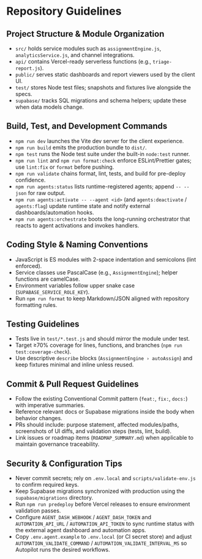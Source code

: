 # Repository Guidelines

## Project Structure & Module Organization

- `src/` holds service modules such as `assignmentEngine.js`, `analyticsService.js`, and channel integrations.
- `api/` contains Vercel-ready serverless functions (e.g., `triage-report.js`).
- `public/` serves static dashboards and report viewers used by the client UI.
- `test/` stores Node test files; snapshots and fixtures live alongside the specs.
- `supabase/` tracks SQL migrations and schema helpers; update these when data models change.

## Build, Test, and Development Commands

- `npm run dev` launches the Vite dev server for the client experience.
- `npm run build` emits the production bundle to `dist/`.
- `npm test` runs the Node test suite under the built-in `node:test` runner.
- `npm run lint` and `npm run format:check` enforce ESLint/Prettier gates; use `lint:fix` or `format` before pushing.
- `npm run validate` chains format, lint, tests, and build for pre-deploy confidence.
- `npm run agents:status` lists runtime-registered agents; append `-- --json` for raw output.
- `npm run agents:activate -- --agent <id>` (and `agents:deactivate` / `agents:flag`) update runtime state and notify external dashboards/automation hooks.
- `npm run agents:orchestrate` boots the long-running orchestrator that reacts to agent activations and invokes handlers.

## Coding Style & Naming Conventions

- JavaScript is ES modules with 2-space indentation and semicolons (lint enforced).
- Service classes use PascalCase (e.g., `AssignmentEngine`); helper functions are camelCase.
- Environment variables follow upper snake case (`SUPABASE_SERVICE_ROLE_KEY`).
- Run `npm run format` to keep Markdown/JSON aligned with repository formatting rules.

## Testing Guidelines

- Tests live in `test/*.test.js` and should mirror the module under test.
- Target ≥70% coverage for lines, functions, and branches (`npm run test:coverage-check`).
- Use descriptive `describe` blocks (`AssignmentEngine › autoAssign`) and keep fixtures minimal and inline unless reused.

## Commit & Pull Request Guidelines

- Follow the existing Conventional Commit pattern (`feat:`, `fix:`, `docs:`) with imperative summaries.
- Reference relevant docs or Supabase migrations inside the body when behavior changes.
- PRs should include: purpose statement, affected modules/paths, screenshots of UI diffs, and validation steps (tests, lint, build).
- Link issues or roadmap items (`ROADMAP_SUMMARY.md`) when applicable to maintain governance traceability.

## Security & Configuration Tips

- Never commit secrets; rely on `.env.local` and `scripts/validate-env.js` to confirm required keys.
- Keep Supabase migrations synchronized with production using the `supabase/migrations` directory.
- Run `npm run predeploy` before Vercel releases to ensure environment validation passes.
- Configure `AGENT_DASH_WEBHOOK` / `AGENT_DASH_TOKEN` and `AUTOMATION_API_URL` / `AUTOMATION_API_TOKEN` to sync runtime status with the external agent dashboard and automation apps.
- Copy `.env.agent.example` to `.env.local` (or CI secret store) and adjust `AUTOMATION_VALIDATE_COMMAND` / `AUTOMATION_VALIDATE_INTERVAL_MS` so Autopilot runs the desired workflows.
